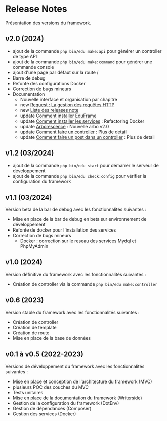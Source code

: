 # Release Notes

Présentation des versions du framework.

## v2.0 (2024)
- ajout de la commande `php bin/edu make:api` pour générer un controller de type API
- ajout de la commande `php bin/edu make:command` pour générer une commande console
- ajout d'une page par défaut sur la route /
- Barre de debug
- Refonte des configurations Docker
- Correction de bugs mineurs
- Documentation
  - Nouvelle interface et organisation par chapitre
  - new [Request : La gestion des requêtes HTTP](fr-resquet.md)
  - new [Liste des releases note](fr-release-edu.md)
  - update [Comment installer EduFrame](fr-comment-installer-edu.md)
  - update [Comment installer les services](fr-comment-installer-services.md) : Refactoring Docker
  - update [Arborescence](fr-arborescence.md) : Nouvelle arbo v2.0
  - update [Comment faire un controller](fr-controller-edu.md) : Plus de detail
  - update [Comment faire un post dans un controller](fr-controller-post-edu.md) : Plus de detail

## v1.2 (03/2024)
- ajout de la commande `php bin/edu start` pour démarrer le serveur de développement
- ajout de la commande `php bin/edu check:config` pour vérifier la configuration du framework

## v1.1 (03/2024)
Version beta de la bar de debug avec les fonctionnalités suivantes :
- Mise en place de la bar de debug en beta sur environnement de développement
- Refonte de docker pour l'installation des services
- Correction de bugs mineurs
  - Docker : correction sur le reseau des services Mydql et PhpMyAdmin

## v1.0 (2024)
Version définitive du framework avec les fonctionnalités suivantes :
- Création de controller via la commande `php bin/edu make:controller`

## v0.6 (2023)
Version stable du framework avec les fonctionnalités suivantes :
- Création de controller
- Création de template
- Création de route
- Mise en place de la base de données

## v0.1 à v0.5 (2022-2023)
Versions de développement du framework avec les fonctionnalités suivantes :
- Mise en place et conception de l'architecture du framework (MVC)
- plusieurs POC des couches du MVC
- Tests unitaires
- Mise en place de la documentation du framework (Writerside)
- Gestion de la configuration du framework (DotEnv)
- Gestion de dépendances (Composer)
- Gestion des services (Docker)
